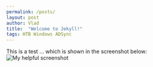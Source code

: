 ```yaml
---
permalink: /posts/
layout: post
author: Vlad
title:  "Welcome to Jekyll!"
tags: HTB Windows ADSync
---
```

This is a test
... which is shown in the screenshot below:
![My helpful screenshot](/assets/screenshot.png)

